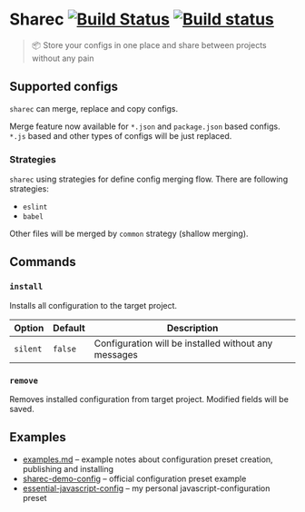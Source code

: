 # Sharec [![Build Status](https://travis-ci.org/lamartire/sharec.svg?branch=master)](https://travis-ci.org/lamartire/sharec) [![Build status](https://ci.appveyor.com/api/projects/status/mjtiauhp4xmvr9w7/branch/master?svg=true)](https://ci.appveyor.com/project/lamartire/sharec/branch/master)

> 📦 Store your configs in one place and share between projects without any pain

## Supported configs

`sharec` can merge, replace and copy configs.

Merge feature now available for `*.json` and `package.json` based configs. `*.js` based and other types of configs will be just replaced.

### Strategies

`sharec` using strategies for define config merging flow. There are following strategies:

- `eslint`
- `babel`

Other files will be merged by `common` strategy (shallow merging).

## Commands

### `install`

Installs all configuration to the target project.

| Option   | Default | Description                                          |
| -------- | ------- | ---------------------------------------------------- |
| `silent` | `false` | Configuration will be installed without any messages |

### `remove`

Removes installed configuration from target project. Modified fields will be saved.

## Examples

- [examples.md](https://github.com/lamartire/sharec/blob/master/packages/sharec/docs/examples.md) – example notes about configuration preset creation, publishing and installing
- [sharec-demo-config](https://github.com/lamartire/sharec/blob/master/packages/sharec-demo-config) – official configuration preset example
- [essential-javascript-config](https://github.com/lamartire/sharec/blob/master/packages/sharec-essential-config) – my personal javascript-configuration preset
